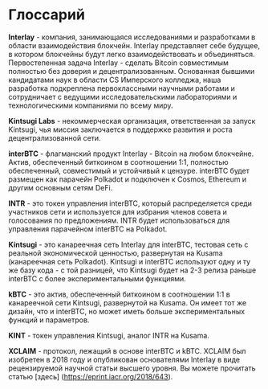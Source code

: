 # Глоссарий

**Interlay** - компания, занимающаяся исследованиями и разработками в области взаимодействия блокчейн. Interlay представляет себе будущее, в котором блокчейны будут легко взаимодействовать и объединяться. Первостепенная задача Interlay - сделать Bitcoin совместимым полностью без доверия и децентрализованным. Основанная бывшими кандидатами наук в области CS Имперского колледжа, наша разработка подкреплена первоклассными научными работами и сотрудничает с ведущими исследовательскими лабораториями и технологическими компаниями по всему миру.

**Kintsugi Labs** - некоммерческая организация, ответственная за запуск Kintsugi, чья миссия заключается в поддержке развития и роста децентрализованной сети. 

**interBTC** - флагманский продукт Interlay - Bitcoin на любом блокчейне. Актив, обеспеченный биткоином в соотношении 1:1, полностью обеспеченный, совместимый и устойчивый к цензуре. interBTC будет размещен как парачейн Polkadot и подключен к Cosmos, Ethereum и другим основным сетям DeFi. 

**INTR** - это токен управления interBTC, который распределяется среди участников сети и используется для избрания членов совета и голосования по предложениям. INTR будет использоваться для управления парачейном interBTC на Polkadot. 

**Kintsugi** - это канареечная сеть Interlay для interBTC, тестовая сеть с реальной экономической ценностью, развернутая на Kusama (канареечная сеть Polkadot). Kintsugi и interBTC используют одну и ту же базу кода - с той разницей, что Kintsugi будет на 2-3 релиза раньше interBTC с более экспериментальными функциями. 

**kBTC** - это актив, обеспеченный биткоином в соотношении 1:1 в канареечной сети Kintsugi, развернутой на Kusama. Он имеет тот же дизайн, что и interBTC, но может иметь больше экспериментальных функций и параметров.

**KINT** - токен управления Kintsugi, аналог INTR на Kusama. 

**XCLAIM** - протокол, лежащий в основе interBTC и kBTC. XCLAIM был изобретен в 2018 году и опубликован основателями Interlay в виде рецензируемой научной статьи высшего уровня. Вы можете прочитать статью [здесь] (https://eprint.iacr.org/2018/643).
